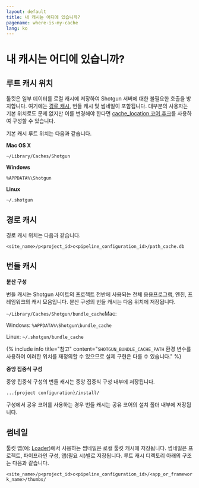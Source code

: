 ```yaml
---
layout: default
title: 내 캐시는 어디에 있습니까?
pagename: where-is-my-cache
lang: ko
---
```


# 내 캐시는 어디에 있습니까?


## 루트 캐시 위치

툴킷은 일부 데이터를 로컬 캐시에 저장하여 Shotgun 서버에 대한 불필요한 호출을 방지합니다. 여기에는 [경로 캐시](./what-is-path-cache.md), 번들 캐시 및 썸네일이 포함됩니다. 대부분의 사용자는 기본 위치로도 문제 없지만 이를 변경해야 한다면 [cache_location 코어 후크](https://github.com/shotgunsoftware/tk-core/blob/master/hooks/cache_location.py)를 사용하여 구성할 수 있습니다.

기본 캐시 루트 위치는 다음과 같습니다.

**Mac OS X**

`~/Library/Caches/Shotgun`

**Windows**

`%APPDATA%\Shotgun`

**Linux**

`~/.shotgun`

## 경로 캐시

경로 캐시 위치는 다음과 같습니다.

`<site_name>/p<project_id>c<pipeline_configuration_id>/path_cache.db`

## 번들 캐시

**분산 구성**

번들 캐시는 Shotgun 사이트의 프로젝트 전반에 사용되는 전체 응용프로그램, 엔진, 프레임워크의 캐시 모음입니다. 분산 구성의 번들 캐시는 다음 위치에 저장됩니다.

`~/Library/Caches/Shotgun/bundle_cache`Mac:

Windows:
`%APPDATA%\Shotgun\bundle_cache`

Linux:
`~/.shotgun/bundle_cache`

{% include info title="참고" content="`SHOTGUN_BUNDLE_CACHE_PATH` 환경 변수를 사용하여 이러한 위치를 재정의할 수 있으므로 실제 구현은 다를 수 있습니다." %}

**중앙 집중식 구성**

중앙 집중식 구성의 번들 캐시는 중앙 집중식 구성 내부에 저장됩니다.

`...{project configuration}/install/`

구성에서 공유 코어를 사용하는 경우 번들 캐시는 공유 코어의 설치 폴더 내부에 저장됩니다.

## 썸네일

툴킷 앱(예: [Loader](https://support.shotgunsoftware.com/entries/95442527))에서 사용하는 썸네일은 로컬 툴킷 캐시에 저장됩니다. 썸네일은 프로젝트, 파이프라인 구성, 앱(필요 시)별로 저장됩니다. 루트 캐시 디렉토리 아래의 구조는 다음과 같습니다.

`<site_name>/p<project_id>c<pipeline_configuration_id>/<app_or_framework_name>/thumbs/`
